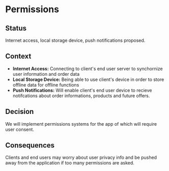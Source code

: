 # Permissions

## Status

Internet access, local storage device, push notifications proposed.

## Context

- **Internet Access:** Connecting to client's end user server to synchornize user information and order data
- **Local Storage Device:** Being able to use client's device in order to store offline data for offline functions
- **Push Notifications:** Will enable client's end user device to recieve notifcations about order informations, products and future offers.

## Decision

We will implement permissions systems for the app of which will require user consent. 

## Consequences

Clients and end users may worry about user privacy info and be pushed away from the application if too many permissions are asked. 
